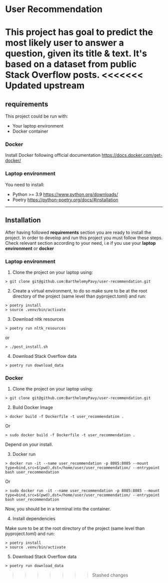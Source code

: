 # User Recommendation

This project has goal to predict the most likely user to answer a question, given its title & text.
It's based on a dataset from public Stack Overflow posts.
<<<<<<< Updated upstream
=======

## requirements

This project could be run with:
- Your laptop environment
- Docker container
### Docker

Install Docker following official documentation https://docs.docker.com/get-docker/

### Laptop environment

You need to install:
- Python >= 3.9 https://www.python.org/downloads/
- Poetry https://python-poetry.org/docs/#installation
_____

## Installation
After having followed **requirements** section you are ready to install the project.
In order to develop and run this project you must follow these steps.
Check relevant section according to your need, i.e if you use your **laptop environment** or **docker**
### Laptop environment

1. Clone the project on your laptop using:
```
> git clone git@github.com:BarthelemyPavy/user-recommendation.git
```
2. Create a virtual environment, to do so make sure to be at the root directory of the project (same level than pyproject.toml) and run:
```
> poetry install
> source .venv/bin/activate
```
3. Download nltk resources
```
> poetry run nltk_resources
```
or
```
> ./post_install.sh
```
4. Download Stack Overflow data
```
> poetry run download_data
```

### Docker
1. Clone the project on your laptop using:
```
> git clone git@github.com:BarthelemyPavy/user-recommendation.git
```
2. Build Docker Image
```
> docker build -f Dockerfile -t user_recommendation .
```
Or
```
> sudo docker build -f Dockerfile -t user_recommendation .
```
Depend on your install.

3. Docker run
```
> docker run -it --name user_recommendation -p 8085:8085 --mount type=bind,src=$(pwd),dst=/home/user/user_recommendation/ --entrypoint bash user_recommendation
```
Or
```
> sudo docker run -it --name user_recommendation -p 8085:8085 --mount type=bind,src=$(pwd),dst=/home/user/user_recommendation/ --entrypoint bash user_recommendation
```
Now, you should be in a terminal into the container.

4. Install dependencies

Make sure to be at the root directory of the project (same level than pyproject.toml) and run:

```
> poetry install
> source .venv/bin/activate
```
5. Download Stack Overflow data

```
> poetry run download_data
```
>>>>>>> Stashed changes

